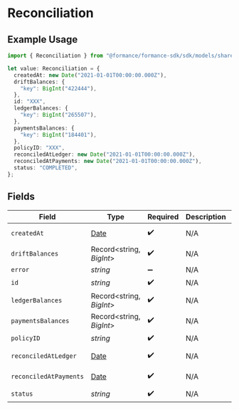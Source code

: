 # Reconciliation

## Example Usage

```typescript
import { Reconciliation } from "@formance/formance-sdk/sdk/models/shared";

let value: Reconciliation = {
  createdAt: new Date("2021-01-01T00:00:00.000Z"),
  driftBalances: {
    "key": BigInt("422444"),
  },
  id: "XXX",
  ledgerBalances: {
    "key": BigInt("265507"),
  },
  paymentsBalances: {
    "key": BigInt("184401"),
  },
  policyID: "XXX",
  reconciledAtLedger: new Date("2021-01-01T00:00:00.000Z"),
  reconciledAtPayments: new Date("2021-01-01T00:00:00.000Z"),
  status: "COMPLETED",
};
```

## Fields

| Field                                                                                         | Type                                                                                          | Required                                                                                      | Description                                                                                   | Example                                                                                       |
| --------------------------------------------------------------------------------------------- | --------------------------------------------------------------------------------------------- | --------------------------------------------------------------------------------------------- | --------------------------------------------------------------------------------------------- | --------------------------------------------------------------------------------------------- |
| `createdAt`                                                                                   | [Date](https://developer.mozilla.org/en-US/docs/Web/JavaScript/Reference/Global_Objects/Date) | :heavy_check_mark:                                                                            | N/A                                                                                           | 2021-01-01T00:00:00.000Z                                                                      |
| `driftBalances`                                                                               | Record<string, *BigInt*>                                                                      | :heavy_check_mark:                                                                            | N/A                                                                                           |                                                                                               |
| `error`                                                                                       | *string*                                                                                      | :heavy_minus_sign:                                                                            | N/A                                                                                           |                                                                                               |
| `id`                                                                                          | *string*                                                                                      | :heavy_check_mark:                                                                            | N/A                                                                                           | XXX                                                                                           |
| `ledgerBalances`                                                                              | Record<string, *BigInt*>                                                                      | :heavy_check_mark:                                                                            | N/A                                                                                           |                                                                                               |
| `paymentsBalances`                                                                            | Record<string, *BigInt*>                                                                      | :heavy_check_mark:                                                                            | N/A                                                                                           |                                                                                               |
| `policyID`                                                                                    | *string*                                                                                      | :heavy_check_mark:                                                                            | N/A                                                                                           | XXX                                                                                           |
| `reconciledAtLedger`                                                                          | [Date](https://developer.mozilla.org/en-US/docs/Web/JavaScript/Reference/Global_Objects/Date) | :heavy_check_mark:                                                                            | N/A                                                                                           | 2021-01-01T00:00:00.000Z                                                                      |
| `reconciledAtPayments`                                                                        | [Date](https://developer.mozilla.org/en-US/docs/Web/JavaScript/Reference/Global_Objects/Date) | :heavy_check_mark:                                                                            | N/A                                                                                           | 2021-01-01T00:00:00.000Z                                                                      |
| `status`                                                                                      | *string*                                                                                      | :heavy_check_mark:                                                                            | N/A                                                                                           | COMPLETED                                                                                     |